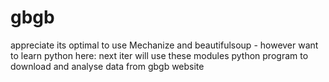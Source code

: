 gbgb
====
appreciate its optimal to use Mechanize and beautifulsoup - however want to learn python here: next iter will use these modules
python program to download and analyse data from gbgb website
